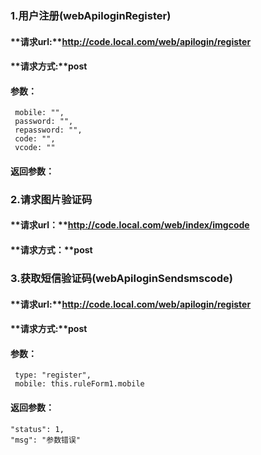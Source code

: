 ### 1.用户注册(webApiloginRegister)
#### **请求url:**http://code.local.com/web/apilogin/register
#### **请求方式:**post
#### **参数：**
     mobile: "",
     password: "",
     repassword: "",
     code: "",
     vcode: ""

#### **返回参数：**


### 2.请求图片验证码
#### **请求url：**http://code.local.com/web/index/imgcode
#### **请求方式：**post

### 3.获取短信验证码(webApiloginSendsmscode)
#### **请求url:**http://code.local.com/web/apilogin/register
#### **请求方式:**post
#### **参数：**
     type: "register",
     mobile: this.ruleForm1.mobile

#### **返回参数：**
    "status": 1,
    "msg": "参数错误"